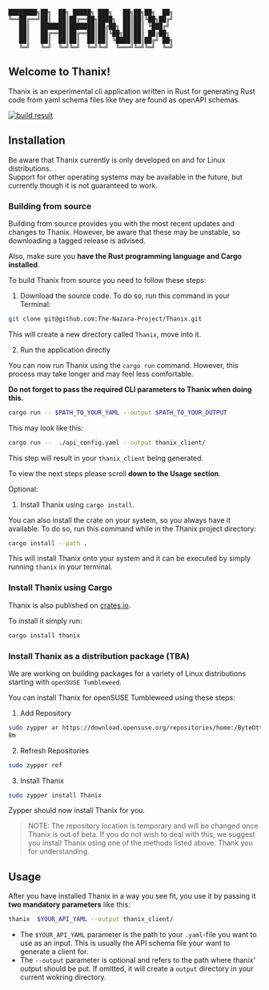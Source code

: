```
████████╗██╗  ██╗ █████╗ ███╗   ██╗██╗██╗  ██╗
╚══██╔══╝██║  ██║██╔══██╗████╗  ██║██║╚██╗██╔╝
   ██║   ███████║███████║██╔██╗ ██║██║ ╚███╔╝
   ██║   ██╔══██║██╔══██║██║╚██╗██║██║ ██╔██╗
   ██║   ██║  ██║██║  ██║██║ ╚████║██║██╔╝ ██╗
   ╚═╝   ╚═╝  ╚═╝╚═╝  ╚═╝╚═╝  ╚═══╝╚═╝╚═╝  ╚═╝

```

## Welcome to Thanix!

Thanix is an experimental cli application written in Rust for generating Rust code from yaml schema files like they are
found as openAPI schemas.

[![build result](https://build.opensuse.org/projects/home:ByteOtter:nazara-project/packages/thanix/badge.svg?type=default)](https://build.opensuse.org/package/show/home:ByteOtter:nazara-project/thanix)

## Installation

Be aware that Thanix currently is only developed on and for Linux distributions.<br>
Support for other operating systems may be available in the future, but currently though it is not guaranteed to work.

### Building from source

Building from source provides you with the most recent updates and changes to Thanix. However, be aware that these
may be unstable, so downloading a tagged release is advised.

Also, make sure you **have the Rust programming language and Cargo installed**.

To build Thanix from source you need to follow these steps:

1. Download the source code. To do so, run this command in your Terminal:

```bash
git clone git@github.com:The-Nazara-Project/Thanix.git
```

This will create a new directory called `Thanix`, move into it.

2. Run the application directly

You can now run Thanix using the `cargo run` command. However, this process may take longer and may feel less
comfortable.

**Do not forget to pass the required CLI parameters to Thanix when doing this.**

```bash
cargo run -- $PATH_TO_YOUR_YAML --output $PATH_TO_YOUR_OUTPUT
```

This may look like this:

```bash
cargo run --  ./api_config.yaml --output thanix_client/
```

This step will result in your `thanix_client` being generated.

To view the next steps please scroll **down to the Usage section**.

Optional:

1. Install Thanix using `cargo install`.

You can also install the crate on your system, so you always have it available.
To do so, run this command while in the Thanix project directory:

```bash
cargo install --path .
```

This will install Thanix onto your system and it can be executed by simply running `thanix` in your terminal.

### Install Thanix using Cargo

Thanix is also published on [crates.io](https://crates.io).

To install it simply run:

```bash
cargo install thanix
```

### Install Thanix as a distribution package (TBA)

We are working on building packages for a variety of Linux distributions starting with `openSUSE Tumbleweed`.

You can install Thanix for openSUSE Tumbleweed using these steps:

1. Add Repository
```bash
sudo zypper ar https://download.opensuse.org/repositories/home:/ByteOtter:/nazara-project/openSUSE_Tumbleweed/home:ByteOtter:nazara-project.repo
8m
```

2. Refresh Repositories
```bash
sudo zypper ref
```

3. Install Thanix
```bash
sudo zypper install Thanix
```

Zypper should now install Thanix for you.

> NOTE: The repository location is temporary and will be changed once Thanix is out of beta.
> If you do not wish to deal with this, we suggest you install Thanix using one of the methods listed above.
> Thank you for understanding.

## Usage

After you have installed Thanix in a way you see fit, you use it by passing it **two mandatory parameters** like this:

```bash
thanix  $YOUR_API_YAML --output thanix_client/
```

- The `$YOUR_API_YAML` parameter is the path to your `.yaml`-file you want to use as an input. This is usually the API
  schema file your want to generate a client for.
- The `--output` parameter is optional and refers to the path where thanix' output should be put. If omitted, it will
  create a `output` directory in your current wokring directory.
